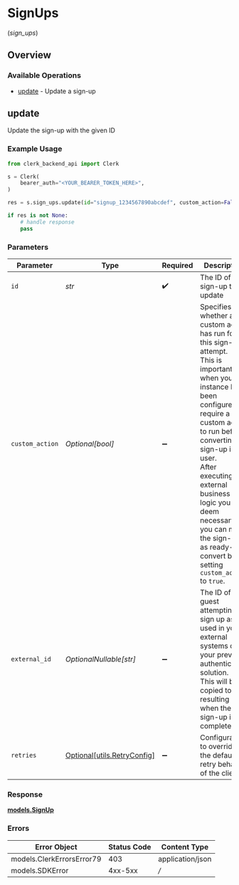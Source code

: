 # SignUps
(*sign_ups*)

## Overview

### Available Operations

* [update](#update) - Update a sign-up

## update

Update the sign-up with the given ID

### Example Usage

```python
from clerk_backend_api import Clerk

s = Clerk(
    bearer_auth="<YOUR_BEARER_TOKEN_HERE>",
)

res = s.sign_ups.update(id="signup_1234567890abcdef", custom_action=False, external_id="ext_id_7890abcdef123456")

if res is not None:
    # handle response
    pass

```

### Parameters

| Parameter                                                                                                                                                                                                                                                                                                                                                  | Type                                                                                                                                                                                                                                                                                                                                                       | Required                                                                                                                                                                                                                                                                                                                                                   | Description                                                                                                                                                                                                                                                                                                                                                | Example                                                                                                                                                                                                                                                                                                                                                    |
| ---------------------------------------------------------------------------------------------------------------------------------------------------------------------------------------------------------------------------------------------------------------------------------------------------------------------------------------------------------- | ---------------------------------------------------------------------------------------------------------------------------------------------------------------------------------------------------------------------------------------------------------------------------------------------------------------------------------------------------------- | ---------------------------------------------------------------------------------------------------------------------------------------------------------------------------------------------------------------------------------------------------------------------------------------------------------------------------------------------------------- | ---------------------------------------------------------------------------------------------------------------------------------------------------------------------------------------------------------------------------------------------------------------------------------------------------------------------------------------------------------- | ---------------------------------------------------------------------------------------------------------------------------------------------------------------------------------------------------------------------------------------------------------------------------------------------------------------------------------------------------------- |
| `id`                                                                                                                                                                                                                                                                                                                                                       | *str*                                                                                                                                                                                                                                                                                                                                                      | :heavy_check_mark:                                                                                                                                                                                                                                                                                                                                         | The ID of the sign-up to update                                                                                                                                                                                                                                                                                                                            | signup_1234567890abcdef                                                                                                                                                                                                                                                                                                                                    |
| `custom_action`                                                                                                                                                                                                                                                                                                                                            | *Optional[bool]*                                                                                                                                                                                                                                                                                                                                           | :heavy_minus_sign:                                                                                                                                                                                                                                                                                                                                         | Specifies whether a custom action has run for this sign-up attempt.<br/>This is important when your instance has been configured to require a custom action to run before converting a sign-up into a user.<br/>After executing any external business logic you deem necessary, you can mark the sign-up as ready-to-convert by setting `custom_action` to `true`. | false                                                                                                                                                                                                                                                                                                                                                      |
| `external_id`                                                                                                                                                                                                                                                                                                                                              | *OptionalNullable[str]*                                                                                                                                                                                                                                                                                                                                    | :heavy_minus_sign:                                                                                                                                                                                                                                                                                                                                         | The ID of the guest attempting to sign up as used in your external systems or your previous authentication solution.<br/>This will be copied to the resulting user when the sign-up is completed.                                                                                                                                                          | ext_id_7890abcdef123456                                                                                                                                                                                                                                                                                                                                    |
| `retries`                                                                                                                                                                                                                                                                                                                                                  | [Optional[utils.RetryConfig]](../../models/utils/retryconfig.md)                                                                                                                                                                                                                                                                                           | :heavy_minus_sign:                                                                                                                                                                                                                                                                                                                                         | Configuration to override the default retry behavior of the client.                                                                                                                                                                                                                                                                                        |                                                                                                                                                                                                                                                                                                                                                            |

### Response

**[models.SignUp](../../models/signup.md)**

### Errors

| Error Object              | Status Code               | Content Type              |
| ------------------------- | ------------------------- | ------------------------- |
| models.ClerkErrorsError79 | 403                       | application/json          |
| models.SDKError           | 4xx-5xx                   | */*                       |
